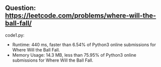 ## Question: https://leetcode.com/problems/where-will-the-ball-fall/

code1.py:
* Runtime: 440 ms, faster than 6.54% of Python3 online submissions for Where Will the Ball Fall.
* Memory Usage: 14.3 MB, less than 75.95% of Python3 online submissions for Where Will the Ball Fall.